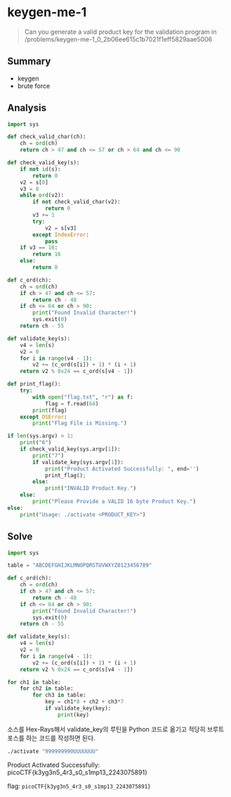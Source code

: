 # keygen-me-1
> Can you generate a valid product key for the validation program in /problems/keygen-me-1_0_2b06ee615c1b7021f1eff5829aae5006

## Summary
* keygen
* brute force

## Analysis
``` python
import sys

def check_valid_char(ch):
    ch = ord(ch)
    return ch > 47 and ch <= 57 or ch > 64 and ch <= 90

def check_valid_key(s):
    if not id(s):
        return 0
    v2 = s[0]
    v3 = 0
    while ord(v2):
        if not check_valid_char(v2):
            return 0
        v3 += 1
        try:
            v2 = s[v3]
        except IndexError:
            pass
    if v3 == 16:
        return 16
    else:
        return 0

def c_ord(ch):
    ch = ord(ch)
    if ch > 47 and ch <= 57:
        return ch - 48
    if ch <= 64 or ch > 90:
        print("Found Invalid Character!")
        sys.exit(0)
    return ch - 55

def validate_key(s):
    v4 = len(s)
    v2 = 0
    for i in range(v4 - 1):
        v2 += (c_ord(s[i]) + 1) * (i + 1)
    return v2 % 0x24 == c_ord(s[v4 - 1]) 

def print_flag():
    try:
        with open("flag.txt", "r") as f:
            flag = f.read(64)
        print(flag)
    except OSError:
        print("Flag File is Missing.")

if len(sys.argv) > 1:
    print("6")
    if check_valid_key(sys.argv[1]):
        print("7")
        if validate_key(sys.argv[1]):
            print("Product Activated Successfully: ", end='')
            print_flag();
        else:
            print("INVALID Product Key.")
    else:
        print("Please Provide a VALID 16 byte Product Key.")
else:
    print("Usage: ./activate <PRODUCT_KEY>")
```

## Solve
``` python
import sys

table = "ABCDEFGHIJKLMNOPQRSTUVWXYZ0123456789"

def c_ord(ch):
    ch = ord(ch)
    if ch > 47 and ch <= 57:
        return ch - 48
    if ch <= 64 or ch > 90:
        print("Found Invalid Character!")
        sys.exit(0)
    return ch - 55

def validate_key(s):
    v4 = len(s)
    v2 = 0
    for i in range(v4 - 1):
        v2 += (c_ord(s[i]) + 1) * (i + 1)
    return v2 % 0x24 == c_ord(s[v4 - 1])

for ch1 in table:
    for ch2 in table:
        for ch3 in table:
            key = ch1*8 + ch2 + ch3*7
            if validate_key(key):
                print(key)
```
소스를 Hex-Rays해서 validate_key의 루틴을 Python 코드로 옮기고 적당히 브루트포스를 하는 코드를 작성하면 된다.
``` bash
./activate "999999990UUUUUUU"
```
Product Activated Successfully: picoCTF{k3yg3n5_4r3_s0_s1mp13_2243075891}  

flag: `picoCTF{k3yg3n5_4r3_s0_s1mp13_2243075891}`
